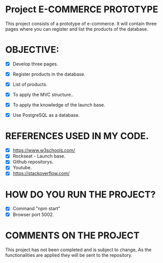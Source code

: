 # Project E-COMMERCE PROTOTYPE
 
  This project consists of a prototype of e-commerce. It will contain three pages where you can register and list the products of the database.


# OBJECTIVE:

 - [X] Develop three pages.
 - [X] Register products in the database.
 - [X] List of products.
 - [X] To apply the MVC structure..
 - [x] To apply the knowledge of the launch base. 
 - [x] Use PostgreSQL as a database.


# REFERENCES USED IN MY CODE.

- [X] https://www.w3schools.com/
- [X] Rockseat - Launch base.
- [X] Github repositorys.
- [x] Youtube.
- [X] https://stackoverflow.com/

# HOW DO YOU RUN THE PROJECT?

- [X] Command "npm start"
- [X] Browser port 5002.

# COMMENTS ON THE PROJECT

This project has not been completed and is subject to change, As the functionalities are applied they will be sent to the repository.